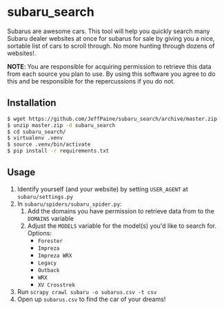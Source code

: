 # subaru_search

Subarus are awesome cars. This tool will help you quickly search many Subaru dealer websites at once for subarus for sale by giving you a nice, sortable list of cars to scroll through. No more hunting through dozens of websites!.

**NOTE**: You are responsible for acquiring permission to retrieve this data from each source you plan to use. By using this software you agree to do this and be responsible for the repercussions if you do not.

## Installation

```bash
$ wget https://github.com/JeffPaine/subaru_search/archive/master.zip
$ unzip master.zip -d subaru_search
$ cd subaru_search/
$ virtualenv .venv
$ source .venv/bin/activate
$ pip install -r requirements.txt
```

## Usage

1. Identify yourself (and your website) by setting `USER_AGENT` at `subaru/settings.py`
1. In `subaru/spiders/subaru_spider.py`:
    1. Add the domains you have permission to retrieve data from to the `DOMAINS` variable
    1. Adjust the `MODELS` variable for the model(s) you'd like to search for. Options:
        * `Forester`
        * `Impreza`
        * `Impreza WRX`
        * `Legacy`
        * `Outback`
        * `WRX`
        * `XV Crosstrek`
1. Run `scrapy crawl subaru -o subarus.csv -t csv`
1. Open up `subarus.csv` to find the car of your dreams!
